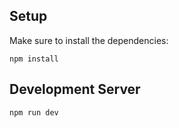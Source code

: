 ## Setup

Make sure to install the dependencies:

```
npm install
```

## Development Server
```
npm run dev
```
